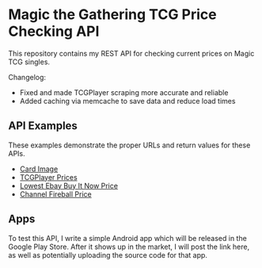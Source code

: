 # Magic the Gathering TCG Price Checking API

This repository contains my REST API for checking current prices on Magic TCG singles.


Changelog:

* Fixed and made TCGPlayer scraping more accurate and reliable
* Added caching via memcache to save data and reduce load times

## API Examples

These examples demonstrate the proper URLs and return values for these APIs.

* [Card Image](http://magictcgprices.appspot.com/api/images/imageurl.json?cardname=Emrakul,%20the%20Aeons%20Torn)
* [TCGPlayer Prices](http://magictcgprices.appspot.com/api/tcgplayer/price.json?cardname=Emrakul,%20the%20Aeons%20Torn)
* [Lowest Ebay Buy It Now Price](http://magictcgprices.appspot.com/api/ebay/price.json?cardname=Emrakul,%20the%20Aeons%20Torn)
* [Channel Fireball Price](http://magictcgprices.appspot.com/api/cfb/price.json?cardname=Emrakul,%20the%20Aeons%20Torn)

## Apps

To test this API, I write a simple Android app which will be released in the Google Play Store.  After it shows up in the market, I will post the link here, as well as potentially uploading the source code for that app.